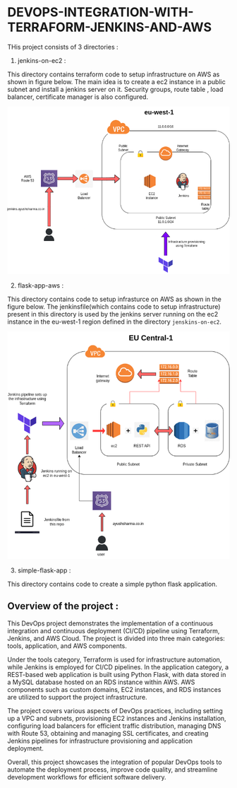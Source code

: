 # DEVOPS-INTEGRATION-WITH-TERRAFORM-JENKINS-AND-AWS

THis project consists of 3 directories : 

1) jenkins-on-ec2 : 

This directory contains terraform code to setup infrastructure on AWS as shown in figure below.
The main idea is to create a ec2 instance in a public subnet and install a jenkins server on it. Security groups, route table , load balancer, certificate manager is also configured. 

![jenkins on ec2 instance](rw1.drawio.png)


2) flask-app-aws : 

This directory contains code to setup infrasturce on AWS as shown in the figure below. The jenkinsfile(which contains code to setup infrastructure) present in this directory is used by the jenkins server running on the ec2 instance in the eu-west-1 region defined in the directory `jenskins-on-ec2`. 

![flask-app-on-aws](rw2.drawio.png)

3) simple-flask-app :

This directory contains code to create a simple python flask application.


## Overview of the project :

This DevOps project demonstrates the implementation of a continuous integration and continuous deployment (CI/CD) pipeline using Terraform, Jenkins, and AWS Cloud. The project is divided into three main categories: tools, application, and AWS components. 

Under the tools category, Terraform is used for infrastructure automation, while Jenkins is employed for CI/CD pipelines. In the application category, a REST-based web application is built using Python Flask, with data stored in a MySQL database hosted on an RDS instance within AWS. AWS components such as custom domains, EC2 instances, and RDS instances are utilized to support the project infrastructure.

The project covers various aspects of DevOps practices, including setting up a VPC and subnets, provisioning EC2 instances and Jenkins installation, configuring load balancers for efficient traffic distribution, managing DNS with Route 53, obtaining and managing SSL certificates, and creating Jenkins pipelines for infrastructure provisioning and application deployment.

Overall, this project showcases the integration of popular DevOps tools to automate the deployment process, improve code quality, and streamline development workflows for efficient software delivery.